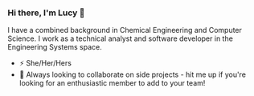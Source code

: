 ### Hi there, I'm Lucy 👋

I have a combined background in Chemical Engineering and Computer Science. I work as a technical analyst and software developer in the Engineering Systems space.

- ⚡ She/Her/Hers
- 👯 Always looking to collaborate on side projects - hit me up if you're looking for an enthusiastic member to add to your team!


<!--
**lucykvs/lucykvs** is a ✨ _special_ ✨ repository because its `README.md` (this file) appears on your GitHub profile.

Here are some ideas to get you started:

- 🔭 I’m currently working on ...
- 🌱 I’m currently learning ...
- 👯 I’m looking to collaborate on ...
- 🤔 I’m looking for help with ...
- 💬 Ask me about ...
- 📫 How to reach me: ...
- 😄 Pronouns: ...
- ⚡ Fun fact: ...
-->
